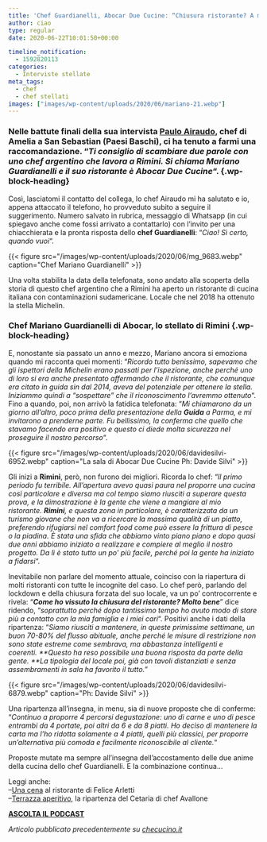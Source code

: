 ```yaml
---
title: 'Chef Guardianelli, Abocar Due Cucine: “Chiusura ristorante? A me ha fatto bene”'
author: ciao
type: regular
date: 2020-06-22T10:01:50+00:00

timeline_notification:
  - 1592820113
categories:
  - Interviste stellate
meta_tags:
  - chef
  - chef stellati
images: ["images/wp-content/uploads/2020/06/mariano-21.webp"]
---
```

### Nelle battute finali della sua intervista <a rel="noreferrer noopener" href="https://aleepepe.com/2020/06/01/paulo-airaudo/" target="_blank">Paulo Airaudo</a>, chef di Amelia a San Sebastian (Paesi Baschi), ci ha tenuto a farmi una raccomandazione. &#8220;_Ti consiglio di scambiare due parole con uno chef argentino che lavora a Rimini. Si chiama Mariano Guardianelli e il suo ristorante è Abocar Due Cucine_&#8220;.  {.wp-block-heading}

Così, lasciatomi il contatto del collega, lo chef Airaudo mi ha salutato e io, appena attaccato il telefono, ho provveduto subito a seguire il suggerimento. Numero salvato in rubrica, messaggio di Whatsapp (in cui spiegavo anche come fossi arrivato a contattarlo) con l&#8217;invito per una chiacchierata e la pronta risposta dello **chef Guardianelli**: &#8220;_Ciao! Sì certo, quando vuoi_&#8220;. 


{{< figure src="/images/wp-content/uploads/2020/06/mg_9683.webp" caption="Chef Mariano Guardianelli" >}}


Una volta stabilita la data della telefonata, sono andato alla scoperta della storia di questo chef argentino che a Rimini ha aperto un ristorante di cucina italiana con contaminazioni sudamericane. Locale che nel 2018 ha ottenuto la stella Michelin. 

### Chef Mariano Guardianelli di Abocar, lo stellato di Rimini {.wp-block-heading}

E, nonostante sia passato un anno e mezzo, Mariano ancora si emoziona quando mi racconta quei momenti: &#8220;_Ricordo tutto benissimo, sapevamo che gli ispettori della Michelin erano passati per l&#8217;ispezione, anche perché uno di loro si era anche presentato affermando che il ristorante, che comunque era citato in guida sin dal 2014, aveva del potenziale per ottenere la stella. Iniziammo quindi a &#8220;sospettare&#8221; che il riconoscimento l&#8217;avremmo ottenuto_&#8220;. Fino a quando, poi, non arrivò la fatidica telefonata: &#8220;_Mi chiamarono da un giorno all&#8217;altro, poco prima della presentazione della **Guida** a Parma, e mi invitarono a prenderne parte. Fu bellissimo, la conferma che quello che stavamo facendo era positivo e questo ci diede molta sicurezza nel proseguire il nostro percorso_&#8220;.


{{< figure src="/images/wp-content/uploads/2020/06/davidesilvi-6952.webp" caption="La sala di Abocar Due Cucine Ph: Davide Silvi" >}}


Gli inizi a **Rimini**, però, non furono dei migliori. Ricorda lo chef: &#8220;_Il primo periodo fu terribile. All&#8217;apertura avevo quasi paura nel proporre una cucina così particolare e diversa ma col tempo siamo riusciti a superare questa prova, e la dimostrazione è la gente che viene a mangiare al mio ristorante.&nbsp;**Rimini**, e questa zona in particolare, è caratterizzata da un turismo giovane che non va a ricercare la massima qualità di un piatto, preferendo rifugiarsi nel comfort food come può essere la frittura di pesce o la piadina. È stata una sfida che abbiamo vinto piano piano e dopo quasi due anni abbiamo iniziato a realizzare e compiere al meglio il nostro progetto. Da lì è stato tutto un po&#8217; più facile, perché poi la gente ha iniziato a fidarsi_&#8220;.

Inevitabile non parlare del momento attuale, coinciso con la riapertura di molti ristoranti con tutte le incognite del caso. Lo chef però, parlando del lockdown e della chiusura forzata del suo locale, va un po&#8217; controcorrente e rivela: &#8220;**_Come ho vissuto la chiusura del ristorante? Molto bene_**&#8221; dice ridendo, &#8220;_soprattutto perché dopo tantissimo tempo ho avuto modo di stare più a contatto con la mia famiglia e i miei cari_&#8220;. Positivi anche i dati della ripartenza: &#8220;_Siamo riusciti a mantenere, in queste primissime settimane, un buon 70-80% del flusso abituale, anche perché le misure di restrizione non sono state estreme come sembrava, ma abbastanza&nbsp;intelligenti e coerenti.&nbsp;**Questo ha reso possibile una buona risposta da parte della gente.&nbsp;**La tipologia del locale poi, già con tavoli distanziati e senza assembramenti in sala ha favorito il tutto.&#8221;_


{{< figure src="/images/wp-content/uploads/2020/06/davidesilvi-6879.webp" caption="Ph: Davide Silvi" >}}


Una ripartenza all&#8217;insegna, in menu, sia di nuove proposte che di conferme: &#8220;_Continuo a proporre 4 percorsi degustazione: uno di carne e uno di pesce entrambi da 4 portate, poi altri da 6 e da 8 piatti. Ho deciso di mantenere la carta ma l&#8217;ho ridotta solamente a 4 piatti, quelli più classici, per proporre un&#8217;alternativa più comoda e facilmente riconoscibile al cliente._&#8220;

Proposte mutate ma sempre all&#8217;insegna dell&#8217;accostamento delle due anime della cucina dello chef Guardianelli. E la combinazione continua&#8230;

Leggi anche:  
&#8211;<a rel="noreferrer noopener" href="https://aleepepe.com/2020/06/18/ristorante-felice-arletti/" target="_blank">Una cena</a> al ristorante di Felice Arletti  
&#8211;<a rel="noreferrer noopener" href="https://aleepepe.com/2020/06/12/terrazza-cetaria-ristorante-avallone/" target="_blank">Terrazza aperitivo</a>, la ripartenza del Cetaria di chef Avallone

<p class="has-text-align-center">
  <strong><a rel="noreferrer noopener" href="https://apple.co/352xcOm" target="_blank">ASCOLTA IL PODCAST</a></strong>
</p>

_Articolo pubblicato precedentemente su <a rel="noreferrer noopener" href="https://www.checucino.it/" target="_blank">checucino.it</a>_